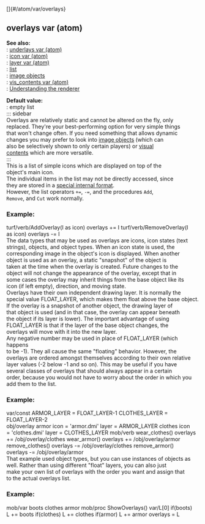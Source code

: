 []{#/atom/var/overlays}    
## overlays var (atom)    
**See also:**    
:   [underlays var (atom)](/ref/atom/var/underlays.md)    
:   [icon var (atom)](/ref/atom/var/icon.md)    
:   [layer var (atom)](/ref/atom/var/layer.md)    
:   [list](/ref/list.md)    
:   [image objects](/ref/image.md)    
:   [vis_contents var (atom)](/ref/atom/var/vis_contents.md)    
:   [Understanding the renderer](/ref/%7Bnotes%7D/renderer.md)    
<!-- -->    
**Default value:**    
:   empty list    
::: sidebar    
Overlays are relatively static and cannot be altered on the fly, only    
replaced. They\'re your best-performing option for very simple things    
that won\'t change often. If you need something that allows dynamic    
changes you may prefer to look into [image objects](/ref/image.md) (which can    
also be selectively shown to only certain players) or [visual    
contents](/ref/atom/var/vis_contents.md) which are more versatile.    
:::    
This is a list of simple icons which are displayed on top of the    
object\'s main icon.    
The individual items in the list may not be directly accessed, since    
they are stored in a [special internal format](/ref/atom/var/appearance.md).    
However, the list operators `+=`, `-=`, and the procedures `Add`,    
`Remove`, and `Cut` work normally.    
### Example:    
turf/verb/AddOverlay(I as icon) overlays += I turf/verb/RemoveOverlay(I    
as icon) overlays -= I    
The data types that may be used as overlays are icons, icon states (text    
strings), objects, and object types. When an icon state is used, the    
corresponding image in the object\'s icon is displayed. When another    
object is used as an overlay, a static \"snapshot\" of the object is    
taken at the time when the overlay is created. Future changes to the    
object will not change the appearance of the overlay, except that in    
some cases the overlay may inherit things from the base object like its    
icon (if left empty), direction, and moving state.    
Overlays have their own independent drawing layer. It is normally the    
special value FLOAT_LAYER, which makes them float above the base object.    
If the overlay is a snapshot of another object, the drawing layer of    
that object is used (and in that case, the overlay can appear beneath    
the object if its layer is lower). The important advantage of using    
FLOAT_LAYER is that if the layer of the base object changes, the    
overlays will move with it into the new layer.    
Any negative number may be used in place of FLOAT_LAYER (which happens    
to be -1). They all cause the same \"floating\" behavior. However, the    
overlays are ordered amongst themselves according to their own relative    
layer values (-2 below -1 and so on). This may be useful if you have    
several classes of overlays that should always appear in a certain    
order, because you would not have to worry about the order in which you    
add them to the list.    
### Example:    
var/const ARMOR_LAYER = FLOAT_LAYER-1 CLOTHES_LAYER = FLOAT_LAYER-2    
obj/overlay armor icon = \'armor.dmi\' layer = ARMOR_LAYER clothes icon    
= \'clothes.dmi\' layer = CLOTHES_LAYER mob/verb wear_clothes() overlays    
+= /obj/overlay/clothes wear_armor() overlays += /obj/overlay/armor    
remove_clothes() overlays -= /obj/overlay/clothes remove_armor()    
overlays -= /obj/overlay/armor    
That example used object types, but you can use instances of objects as    
well. Rather than using different \"float\" layers, you can also just    
make your own list of overlays with the order you want and assign that    
to the actual overlays list.    
### Example:    
mob/var boots clothes armor mob/proc ShowOverlays() var/L\[0\] if(boots)    
L += boots if(clothes) L += clothes if(armor) L += armor overlays = L  
